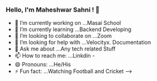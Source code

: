 ### Hello, I'm Maheshwar Sahni ! 👋





- 🔭 I’m currently working on ...Masai School
- 🌱 I’m currently learning ...Backend Developing
- 👯 I’m looking to collaborate on ...Zoom
- 🤔 I’m looking for help with ...Velocityx. Documentation
- 💬 Ask me about ...Any tech related Stuff
- 📫 How to reach me: ...Linkdin -
- 😄 Pronouns: ...He/His
- ⚡ Fun fact: ...Watching Football and Cricket
-->
